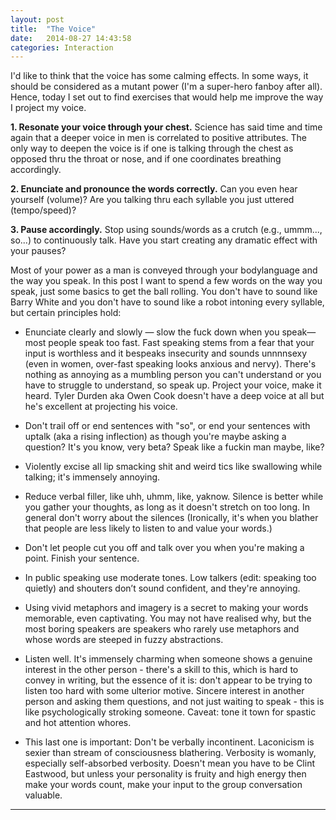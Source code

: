 ```yaml
---
layout: post
title:  "The Voice"
date:   2014-08-27 14:43:58
categories: Interaction
---
```



I'd like to think that the voice has some calming effects.  In some ways, it should be considered as a mutant power (I'm a super-hero fanboy after all).  Hence, today I set out to find exercises that would help me improve the way I project my voice.  


**1. Resonate your voice through your chest.**  Science has said time and time again that a deeper voice in men is correlated to positive attributes.  The only way to deepen the voice is if one is talking through the chest as opposed thru the throat or nose, and if one coordinates breathing accordingly.

**2. Enunciate and pronounce the words correctly.**  Can you even hear yourself (volume)?  Are you talking thru each syllable you just uttered (tempo/speed)?  

**3. Pause accordingly.** Stop using sounds/words as a crutch (e.g., ummm..., so...) to continuously talk.  Have you start creating any dramatic effect with your pauses?



Most of your power as a man is conveyed through your bodylanguage and the way you speak. In this post I want to spend a few words on the way you speak, just some basics to get the ball rolling. You don't have to sound like Barry White and you don't have to sound like a robot intoning every syllable, but certain principles hold: 

*   Enunciate clearly and slowly — slow the fuck down when you speak—most people speak too fast. Fast speaking stems from a fear that your input is worthless and it bespeaks insecurity and sounds unnnnsexy (even in women, over-fast speaking looks anxious and nervy). There's nothing as annoying as a mumbling person you can't understand or you have to struggle to understand, so speak up. Project your voice, make it heard. Tyler Durden aka Owen Cook doesn't have a deep voice at all but he's excellent at projecting his voice.

*   Don't trail off or end sentences with "so", or end your sentences with uptalk (aka a rising inflection) as though you're maybe asking a question? It's you know, very beta? Speak like a fuckin man maybe, like?

*   Violently excise all lip smacking shit and weird tics like swallowing while talking; it's immensely annoying.

*   Reduce verbal filler, like uhh, uhmm, like, yaknow. Silence is better while you gather your thoughts, as long as it doesn't stretch on too long. In general don't worry about the silences (Ironically, it's when you blather that people are less likely to listen to and value your words.)

*   Don't let people cut you off and talk over you when you're making a point. Finish your sentence.

*   In public speaking use moderate tones. Low talkers (edit: speaking too quietly) and shouters don’t sound confident, and they're annoying.

*   Using vivid metaphors and imagery is a secret to making your words memorable, even captivating. You may not have realised why, but the most boring speakers are speakers who rarely use metaphors and whose words are steeped in fuzzy abstractions.
*   Listen well. It's immensely charming when someone shows a genuine interest in the other person - there's a skill to this, which is hard to convey in writing, but the essence of it is: don't appear to be trying to listen too hard with some ulterior motive. Sincere interest in another person and asking them questions, and not just waiting to speak - this is like psychologically stroking someone. Caveat: tone it town for spastic and hot attention whores.

*   This last one is important: Don't be verbally incontinent. Laconicism is sexier than stream of consciousness blathering. Verbosity is womanly, especially self-absorbed verbosity. Doesn't mean you have to be Clint Eastwood, but unless your personality is fruity and high energy then make your words count, make your input to the group conversation valuable.

---
